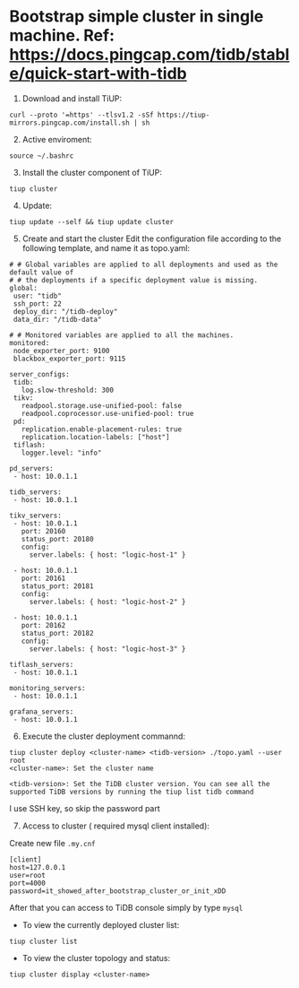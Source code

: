 # Bootstrap simple cluster in single machine. Ref: https://docs.pingcap.com/tidb/stable/quick-start-with-tidb



1. Download and install TiUP:
```
curl --proto '=https' --tlsv1.2 -sSf https://tiup-mirrors.pingcap.com/install.sh | sh
```

2. Active enviroment:
```
source ~/.bashrc
```

3. Install the cluster component of TiUP:
```
tiup cluster
```

4. Update:
```
tiup update --self && tiup update cluster
```

5. Create and start the cluster
Edit the configuration file according to the following template, and name it as topo.yaml:

```
# # Global variables are applied to all deployments and used as the default value of
# # the deployments if a specific deployment value is missing.
global:
 user: "tidb"
 ssh_port: 22
 deploy_dir: "/tidb-deploy"
 data_dir: "/tidb-data"

# # Monitored variables are applied to all the machines.
monitored:
 node_exporter_port: 9100
 blackbox_exporter_port: 9115

server_configs:
 tidb:
   log.slow-threshold: 300
 tikv:
   readpool.storage.use-unified-pool: false
   readpool.coprocessor.use-unified-pool: true
 pd:
   replication.enable-placement-rules: true
   replication.location-labels: ["host"]
 tiflash:
   logger.level: "info"

pd_servers:
 - host: 10.0.1.1

tidb_servers:
 - host: 10.0.1.1

tikv_servers:
 - host: 10.0.1.1
   port: 20160
   status_port: 20180
   config:
     server.labels: { host: "logic-host-1" }

 - host: 10.0.1.1
   port: 20161
   status_port: 20181
   config:
     server.labels: { host: "logic-host-2" }

 - host: 10.0.1.1
   port: 20162
   status_port: 20182
   config:
     server.labels: { host: "logic-host-3" }

tiflash_servers:
 - host: 10.0.1.1

monitoring_servers:
 - host: 10.0.1.1

grafana_servers:
 - host: 10.0.1.1

 ```

 6. Execute the cluster deployment commannd:

 ```
 tiup cluster deploy <cluster-name> <tidb-version> ./topo.yaml --user root
<cluster-name>: Set the cluster name

<tidb-version>: Set the TiDB cluster version. You can see all the supported TiDB versions by running the tiup list tidb command

```

I use SSH key, so skip the password part

7. Access to cluster ( required mysql client installed):

Create new file `.my.cnf`
```
[client]
host=127.0.0.1
user=root
port=4000
password=it_showed_after_bootstrap_cluster_or_init_xDD
```

After that you can access to TiDB console simply by type `mysql`

- To view the currently deployed cluster list:
```
tiup cluster list
```
- To view the cluster topology and status:
```
tiup cluster display <cluster-name>
```